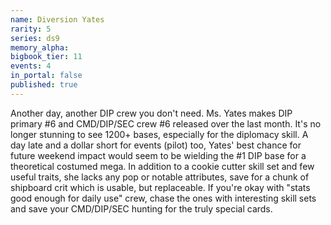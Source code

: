 ```yaml
---
name: Diversion Yates
rarity: 5
series: ds9
memory_alpha:
bigbook_tier: 11
events: 4
in_portal: false
published: true
---
```


Another day, another DIP crew you don't need. Ms. Yates makes DIP primary #6 and CMD/DIP/SEC crew #6 released over the last month. It's no longer stunning to see 1200+ bases, especially for the diplomacy skill. A day late and a dollar short for events (pilot) too, Yates' best chance for future weekend impact would seem to be wielding the #1 DIP base for a theoretical costumed mega. In addition to a cookie cutter skill set and few useful traits, she lacks any pop or notable attributes, save for a chunk of shipboard crit which is usable, but replaceable. If you're okay with "stats good enough for daily use" crew, chase the ones with interesting skill sets and save your CMD/DIP/SEC hunting for the truly special cards.
